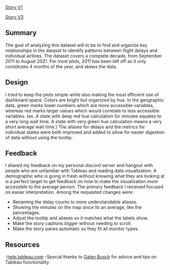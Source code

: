 [Story V1](https://public.tableau.com/views/FlightDelaysfirstattempt/Story?:language=en-US&:display_count=n&:origin=viz_share_link)

[Story V3](https://public.tableau.com/views/FlightDelays3rdattempt/Story?:language=en-US&:display_count=n&:origin=viz_share_link)

## Summary

The goal of analyzing this dataset will to be to find and organize key relationships in the dataset to identify patterns between flight delays and individual airlines.
The dataset covers a complete decade, from September 2011 to August 2021. 
For most plots, 2011 has been left off as it only constitutes 4 months of the year, and skews the data. 

## Design

I tried to keep the plots simple while also making the most efficient use of dashboard space. Colors are bright but organized by hue. 
In the geographic data, green marks lower numbers which are more accessible variables, whereas red marks larger values which would correlate to 
less accessible variables. (ex. A state with deep red hue calculation for minutes equates to a very long wait time. A state with very green hue calculation 
means a very short average wait time.)
The aliases for delays and the metrics for individual states were both improved and added to allow for easier digestion of data without using the tooltip.

## Feedback

I shared my feedback on my personal discord server and hangout with people who are unfamiliar with Tableau and reading data visualization. 
A demographic who is going in fresh without knowing what they are looking at is a perfect target to get feedback on how to make the visualization more accessible to
the average person.
The primary feedback I received focused on easier interpretation. Among the requested changes were:
- Renaming the delay counts to more understandable aliases. 
- Showing the minutes on the map since its an average, like the percentages.
- Adjust the tooltip and aliases so it matches what the labels show.
- Make the story captions bigger without needing to scroll.
- Make the story panes automatic so they fit all monitor types.

## Resources

-[help.tableau.com](https://help.tableau.com/current/pro/desktop/en-us/default.htm)
-Special thanks to [Galen Busch](https://public.tableau.com/app/profile/galen.busch#!/?newProfile=&activeTab=0) for advice and tips on Tableau functionality.
